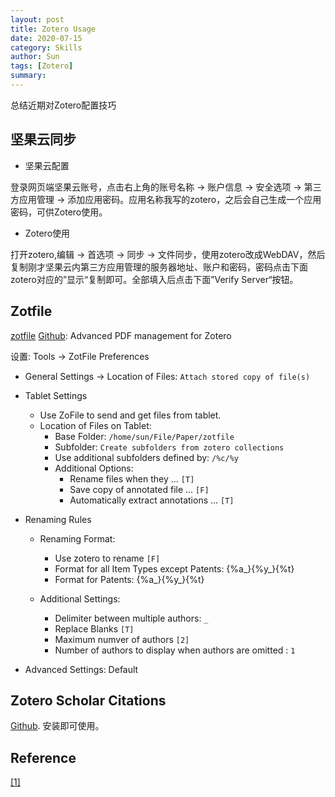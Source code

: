```yaml
---
layout: post
title: Zotero Usage
date: 2020-07-15
category: Skills
author: Sun
tags: [Zotero]
summary: 
---
```


总结近期对Zotero配置技巧

## 坚果云同步

- 坚果云配置

登录网页端坚果云账号，点击右上角的账号名称 -> 账户信息 -> 安全选项 -> 第三方应用管理 -> 添加应用密码。应用名称我写的zotero，之后会自己生成一个应用密码，可供Zotero使用。

- Zotero使用

打开zotero,编辑 -> 首选项 -> 同步 -> 文件同步，使用zotero改成WebDAV，然后复制刚才坚果云内第三方应用管理的服务器地址、账户和密码，密码点击下面zotero对应的”显示“复制即可。全部填入后点击下面”Verify Server“按钮。

## Zotfile

[zotfile](http://zotfile.com/) [Github](https://github.com/jlegewie/zotfile): Advanced PDF management for Zotero

设置: Tools -> ZotFile Preferences

- General Settings -> Location of Files: `Attach stored copy of file(s)`

- Tablet Settings
    
    - Use ZoFile to send and get files from tablet.
    - Location of Files on Tablet:
        - Base Folder: `/home/sun/File/Paper/zotfile`
        - Subfolder: `Create subfolders from zotero collections`
        - Use additional subfolders defined by: `/%c/%y`
        - Additional Options:
            - Rename files when they ... `[T]`
            - Save copy of annotated file ... `[F]`
            - Automatically extract annotations ... `[T]`

- Renaming Rules
    - Renaming Format:
        - Use zotero to rename `[F]`
        - Format for all Item Types except Patents: \{%a_\}\{%y_\}\{%t\}
        - Format for Patents:  \{%a_\}\{%y_\}\{%t\}

    - Additional Settings:
        - Delimiter between multiple authors: `_`
        - Replace Blanks `[T]`
        - Maximum numver of authors `[2]`
        - Number of authors to display when authors are omitted : `1`

- Advanced Settings: Default

## Zotero Scholar Citations

[Github](https://github.com/beloglazov/zotero-scholar-citations). 安装即可使用。


## Reference

<span id="rf1"></span> [[1]](#rrf1)  